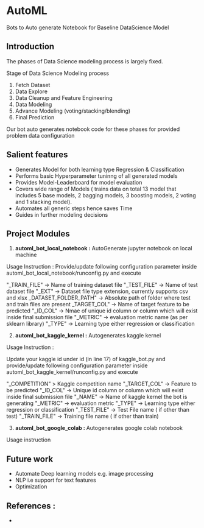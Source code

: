 # AutoML
Bots to Auto generate Notebook for Baseline DataScience Model 

## Introduction 
The phases of Data Science modeling process is largely fixed. 

Stage of Data Science Modeling process 
1. Fetch Dataset 
2. Data Explore 
3. Data Cleanup and Feature Engineering 
4. Data Modeling 
5. Advance Modeling  (voting/stacking/blending)
6. Final Prediction  

Our bot auto generates notebook code for these phases for provided problem data configuration 

## Salient features 
- Generates Model for both learning type Regression & Classification 
- Performs basic Hyperparameter tuninng of all generated models  
- Provides Model-Leaderboard for model evaluation 
- Covers wide range of Models ( trains data  on total 13 model that includes  5 base models,  2 bagging models, 3 boosting models,  2 voting and  1 stacking model). 
- Automates all generic steps hence saves Time  
- Guides in further modeling decisions

## Project Modules 

1. <B> automl_bot_local_notebook :</B> AutoGenerate jupyter notebook on local machine

Usage Instruction : Provide/update following configuration parameter inside automl_bot_local_notebook/runconfig.py and execute

"_TRAIN_FILE" ->  Name of training dataset file
"_TEST_FILE" ->  Name of test dataset file
"_EXT" -> Dataset file type extension, currently supports csv and xlsx 
_DATASET_FOLDER_PATH" -> Absolute path of folder where test and train files are present
_TARGET_COL" ->  Name of target feature to be predicted
"_ID_COL" ->  Nmae of unique id column or column which will exist inside final submission file 
"_METRIC" ->  evaluation metric name (as per sklearn library)
"_TYPE"  -> Learning type either regression  or classification
		  

2.  <B>automl_bot_kaggle_kernel :</B> Autogenerates kaggle kernel 

Usage Instruction : 

Update your  kaggle id under id (in line 17) of kaggle_bot.py and provide/update following configuration parameter inside automl_bot_kaggle_kernel/runconfig.py and execute

"_COMPETITION" >  Kaggle competition name
"_TARGET_COL" ->  Feature to be predicted
"_ID_COL" -> Unique id column or column which will exist inside final submission file
"_NAME" -> Name of kaggle kernel  the bot is generating 
"_METRIC" ->  evaluation metric
"_TYPE" ->  Learning type either regression  or classification
"_TEST_FILE" ->  Test File name ( if other than test)
"_TRAIN_FILE" -> Training file name ( if other than train)


             

3.  <B>automl_bot_google_colab : </B> Autogenerates google colab notebook
 
  Usage instruction 



## Future work 
- Automate Deep learning models e.g. image processing
- NLP i.e support for text features
- Optimization 

## References :
-  
